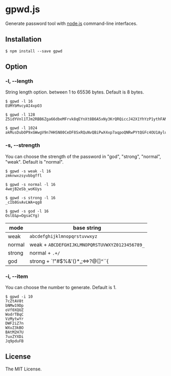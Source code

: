 # gpwd.js

Generate password tool with [node.js](http://nodejs.org) command-line interfaces.

## Installation
```shellsession
$ npm install --save gpwd
```

## Option

### -l, --length
String length option. between 1 to 65536 bytes. Default is 8 bytes.
```shellsession
$ gpwd -l 16
EUMYbMvcyAI4xpO3

$ gpwd -l 128
Z5idYVnl1TJm2RBB6Zga66dbeMFrvk8qEYnXt8B6A5xNy3KrQRQiccJ42X1YhYzP1ythFAMevCM4nMMriRCLMpMJHPb8QkHRcLDs8X1QrP1UPZqQDrN64Plw9FaivW1C

$ gpwd -l 1024
akMusDubOP9xGWwgV9n7HHSN80CeDF8SxRQuNvQBiPwX4xp7aqpoQNRwPYtQGFc4OU1AyluFJkerLYStoVUS1BMerm3o1JY6hvONJ1RVJ8UbznQuG_074imR5QgX3CZ09ckOmD0izIixeUTymz86SxCyOdKUw7LH2q3lU5lWWEAF1nuoRCDHJHCptTA2WUPDYQmQROZ3DUAZwHAuCteWIeT_duPLteYtb_L3QwKJM5hSRucnCOXUBFPW7YWxRhcsPOiZ2jqrzqO44jxcSvUaFFORC8MHofg4zdyaQZOdiXGNoSfyyqTBVOqr1cowpd9BV6Y5lHhf8SA9LVKWm2qoiO0sMC8T1iGNtsVhE0HPQzNw8eqSw0QCkRzisg7iEO85nWuLYx6RKcU54S5p54yr3Cda9w4Yvwl3j6zxM9bIjNyLSNRhqQOsGVpCTuhAh3NeFtHwJgqA3AoW0JpFIXlDo12z60Snev6KjER8MFeHS3AZpfic6H7HH3Pkcdwp80BWPdlTDa4pq0atvHTfAudJ86xySllZ5JsHPFlqLq420Rc8CRYkg4fs01RnQdWuJSs9KIE2O6iDWQqS1jsOqcAGTxXSRpSeYfpS2G7aK0PaKin5h4yii10M7eKdtuwn2uDlKCTTscdOsIBlcy6gk6g2Py0q4cboYjVe2tTToy3hIhX8woVk6LGowmmKEWc2n6ywVWWRCcMOLFFYlCufJ_cWdVsOc5XG0_qCNh1uZ85ZsTDSiCp8qqikF2SlV6B9557KMwzLFfTZ8hi4uDqyp2aBGo9UOdkaGP2ZJhUqThHjrjM6IWtVcl0Ti_r6eacd16UDfSsJ9UAGlTfsGv1boN0V1Vg066tRUjxwuyx5FvX0ZVsvYZdeuombWYHxJuM9CfLFjPYIRorZrIfePIhTFqd2K6vayKp0EiC1Qy2GbumfX4Dr0f9nTpMpp7XxmOPvhpG981X1Yz527FsiYC2FDgK4SyWmaGgBBO82v9CPsnwvgsXW401mpFxK09c5O0TbbdKh
```

### -s, --strength
You can choose the strength of the password in "god", "strong", "normal", "weak". Default is "normal".
```shellsession
$ gpwd -s weak -l 16
zmknwxzsyvbbgffl

$ gpwd -s normal -l 16
4wejB2eSb_woKUys

$ gpwd -s strong -l 16
_cIb8GvAvLWA+qg8

$ gpwd -s god -l 16
OslE&p=OgsaCYg)
```

|  mode   |  base string |
| ------- | ------------------------------------------------------|
| weak    | `abcdefghijklmnopqrstuvwxyz` |
| normal  | weak + `ABCDEFGHIJKLMNOPQRSTUVWXYZ0123456789_` |
| strong  | normal + `.+/` |
| god     | strong + `!"#$%&'()*,;<=>?@\[]^``{|}~` |


### -i, --item
You can choose the number to generate. Default is 1.
```shellsession
$ gpwd -i 10
7cZtAV8t
bNMw19Dp
oVf0XQUZ
WodrTBqC
VzMytwYr
DWF2iZ7n
WXvZ3kBO
BAtM2H7U
7uxZYXDi
Jq9pduFB
```

## License
The MIT License.